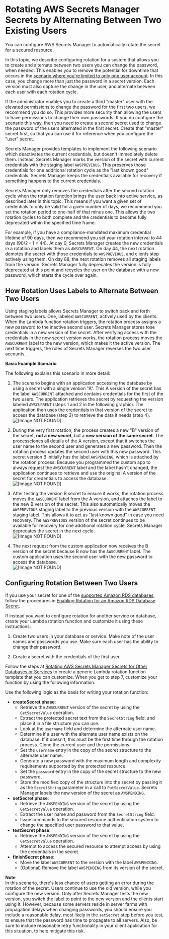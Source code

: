 # Rotating AWS Secrets Manager Secrets by Alternating Between Two Existing Users<a name="rotating-secrets-two-users"></a>

You can configure AWS Secrets Manager to automatically rotate the secret for a secured resource\. 

In this topic, we describe configuring rotation for a system that allows you to create and alternate between two users you can change the password, when needed\. This enables you to remove the potential for downtime that occurs in the [scenario where you're limited to only one user account](rotating-secrets-one-user-one-password.md)\. In this case, you change more than just the password in a secret version\. Each version must also capture the change in the user, and alternate between each user with each rotation cycle\.

If the administrator enables you to create a third "master" user with the elevated permissions to change the password for the first two users, we recommend you do so\. This provides more security than allowing the users to have permissions to change their own passwords\. If you do configure the scenario this way, then you need to create a second secret used to change the password of the users alternated in the first secret\. Create that "master" secret first, so that you can use it for reference when you configure the "user" secret\.

Secrets Manager provides templates to implement the following scenario which deactivates the current credentials, but doesn't immediately delete them\. Instead, Secrets Manager marks the version of the secret with current credentials with the staging label `AWSPREVIOUS`\. This preserves those credentials for one additional rotation cycle as the "last known good" credentials\. Secrets Manager keeps the credentials available for recovery if something happens to the current credentials\. 

Secrets Manager only removes the credentials after the second rotation cycle when the rotation function brings the user back into active service, as described later in this topic\. This means if you want a given set of credentials to only be valid for a given number of days, we recommend you set the rotation period to one\-half of that minus one\. This allows the two rotation cycles to both complete and the credentials to become fully deprecated within the specified time frame\. 

For example, if you have a compliance\-mandated maximum credential lifetime of 90 days, then we recommend you set your rotation interval to 44 days \(90/2 \- 1 = 44\)\. At day 0, Secrets Manager creates the new credentials in a rotation and labels them as `AWSCURRENT`\. On day 44, the next rotation demotes the secret with those credentials to `AWSPREVIOUS`, and clients stop actively using them\. On day 88, the next rotation removes all staging labels from the version\. Secrets Manager fully deprecates the version is fully deprecated at this point and recycles the user on the database with a new password, which starts the cycle over again\.

## How Rotation Uses Labels to Alternate Between Two Users<a name="about-labels-rotating-switch-users"></a>

Using staging labels allows Secrets Manager to switch back and forth between two users\. One, labeled `AWSCURRENT`, actively used by the clients\. When the Lambda function rotation triggers, the rotation process assigns a new password to the inactive second user\. Secrets Manager stores tose credentials in a new version of the secret\. After verifying access with the credentials in the new secret version works, the rotation process moves the `AWSCURRENT` label to the new version, which makes it the active version\. The next time triggers, the roles of Secrets Manager reverses the two user accounts\.

**Basic Example Scenario**

The following explains this scenario in more detail:

1. The scenario begins with an application accessing the database by using a secret with a single version "A"\. This A version of the secret has the label `AWSCURRENT` attached and contains credentials for the first of the two users\. The application retrieves the secret by requesting the version labeled `AWSCURRENT` \(steps 1 and 2 in the following graphic\)\. The application then uses the credentials in that version of the secret to access the database \(step 3\) to retrieve the data it needs \(step 4\)\.  
![\[Image NOT FOUND\]](http://docs.aws.amazon.com/secretsmanager/latest/userguide/images/secret-rotate-1a.png)

1. During the very first rotation, the process creates a new "B" version of the secret, **not a new secret**, but a **new version of the same secret**\. The processclones all details of the A version, except that it switches the user name to the second user and generates a new password\. Then the rotation process updates the second user with this new password\. This secret version B initially has the label `AWSPENDING`, which is attached by the rotation process\. Because you programmed the custom app to always request the `AWSCURRENT` label and the label hasn't changed, the application continues to retrieve and use the original A version of the secret for credentials to access the database\.  
![\[Image NOT FOUND\]](http://docs.aws.amazon.com/secretsmanager/latest/userguide/images/secret-rotate-1b.png)

1. After testing the version B secret to ensure it works, the rotation process moves the `AWSCURRENT` label from the A version, and attaches the label to the new B version of the secret\. This also automatically moves the `AWSPREVIOUS` staging label to the previous version with the `AWSCURRENT` staging label\. This allows it to act as "last known good" in case you need recovery\. The `AWSPREVIOUS` version of the secret continues to be available for recovery for one additional rotation cycle\. Secrets Manager deprecates the secret in the next cycle\.  
![\[Image NOT FOUND\]](http://docs.aws.amazon.com/secretsmanager/latest/userguide/images/secret-rotate-1c.png)

1. The next request from the custom application now receives the B version of the secret because B now has the `AWSCURRENT` label\. The custom application uses the second user with the new password to access the database\.  
![\[Image NOT FOUND\]](http://docs.aws.amazon.com/secretsmanager/latest/userguide/images/secret-rotate-1d.png)

## Configuring Rotation Between Two Users<a name="configure-rotating-two-users-only"></a>

If you use your secret for one of the [supported Amazon RDS databases](intro.md#full-rotation-support), follow the procedures in [Enabling Rotation for an Amazon RDS Database Secret](enable-rotation-rds.md)\.

If instead you want to configure rotation for another service or database, create your Lambda rotation function and customize it using these instructions:

1. Create two users in your database or service\. Make note of the user names and passwords you use\. Make sure each user has the ability to change their password\.

1. Create a secret with the credentials of the first user\.

Follow the steps at [Rotating AWS Secrets Manager Secrets for Other Databases or Services](rotating-secrets-create-generic-template.md) to create a generic Lambda rotation function template that you can customize\. When you get to step 7, customize your function by using the following information\.

Use the following logic as the basis for writing your rotation function:
+ **createSecret phase**:
  + Retrieve the `AWSCURRENT` version of the secret by using the `GetSecretValue` operation\.
  + Extract the protected secret text from the `SecretString` field, and place it in a file structure you can use\.
  + Look at the `username` field and determine the alternate user name\.
  + Determine if a user with the alternate user name exists on the database\. If it doesn't, this must be the first time through the rotation process\. Clone the current user and the permissions\.
  + Set the `username` entry in the copy of the secret structure to the alternate user name\.
  + Generate a new password with the maximum length and complexity requirements supported by the protected resource\.
  + Set the `password` entry in the copy of the secret structure to the new password\.
  + Store the modified copy of the structure into the secret by passing it as the `SecretString` parameter in a call to `PutSecretValue`\. Secrets Manager labels the new version of the secret as `AWSPENDING`\.
+ **setSecret phase**:
  + Retrieve the `AWSPENDING` version of the secret by using the `GetSecretValue` operation\.
  + Extract the user name and password from the `SecretString` field\.
  + Issue commands to the secured resource authentication system to change the specified user password to that value\.
+ **testSecret phase**:
  + Retrieve the `AWSPENDING` version of the secret by using the `GetSecretValue` operation\.
  + Attempt to access the secured resource to attempt access by using the credentials in the secret\.
+ **finishSecret phase**:
  + Move the label `AWSCURRENT` to the version with the label `AWSPENDING`\.
  + \(Optional\) Remove the label `AWSPENDING` from its version of the secret\.

**Note**  
In this scenario, there's less chance of users getting an error during the rotation of the secret\. Users continue to use the old version, while you configure the new version\. Only after Secrets Manager tests the new version, you switch the label to point to the new version and the clients start using it\. However, because some servers reside in server farms with propagation delays when changing passwords, you should ensure you include a reasonable delay, most likely in the `setSecret` step before you test, to ensure that the password has time to propagate to all servers\. Also, be sure to include reasonable retry functionality in your client application for this situation, to help mitigate this risk\.